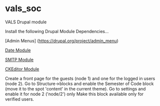vals_soc
========

VALS Drupal module

Install the following Drupal Module Dependencies...

[Admin Menus] (https://drupal.org/project/admin_menu)

[Date Module](https://drupal.org/project/date)

[SMTP Module](https://drupal.org/project/smtp)

[CKEditor Module](https://drupal.org/project/ckeditor)

Create a front page for the guests (node 1) and one for the logged in users (node 2).
Go to Structure->blocks and enable the Semester of Code block (move it to the spot 'content' in
the current theme).
Go to settings and enable it for node 2 ('node/2') only
Make this block available only for verified users.